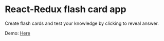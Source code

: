 # React-Redux flash card app



Create flash cards and test your knowledge by clicking to reveal answer.


Demo: [Here](picayune-sail.surge.sh)



